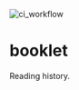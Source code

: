 ![ci_workflow](https://github.com/kchapl/booklet/actions/workflows/ci.yaml/badge.svg)

# booklet
Reading history.
